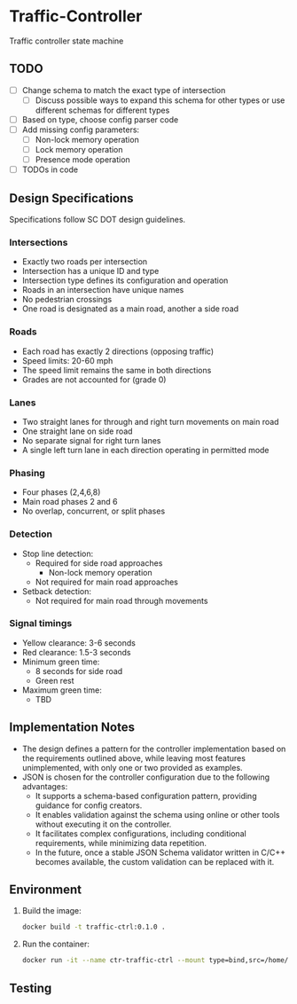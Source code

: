 # Traffic-Controller

Traffic controller state machine

## TODO

- [ ] Change schema to match the exact type of intersection
  - [ ] Discuss possible ways to expand this schema for other types or use different schemas for different types
- [ ] Based on type, choose config parser code
- [ ] Add missing config parameters:
  - [ ] Non-lock memory operation
  - [ ] Lock memory operation
  - [ ] Presence mode operation
- [ ] TODOs in code

## Design Specifications

Specifications follow SC DOT design guidelines.

### Intersections

- Exactly two roads per intersection
- Intersection has a unique ID and type
- Intersection type defines its configuration and operation
- Roads in an intersection have unique names
- No pedestrian crossings
- One road is designated as a main road, another a side road

### Roads

- Each road has exactly 2 directions (opposing traffic)
- Speed limits: 20-60 mph
- The speed limit remains the same in both directions
- Grades are not accounted for (grade 0)

### Lanes

- Two straight lanes for through and right turn movements on main road
- One straight lane on side road
- No separate signal for right turn lanes
- A single left turn lane in each direction operating in permitted mode

### Phasing

- Four phases (2,4,6,8)
- Main road phases 2 and 6
- No overlap, concurrent, or split phases

### Detection

- Stop line detection:
  - Required for side road approaches
    - Non-lock memory operation
  - Not required for main road approaches
- Setback detection:
  - Not required for main road through movements

### Signal timings

- Yellow clearance: 3-6 seconds
- Red clearance: 1.5-3 seconds
- Minimum green time:
  - 8 seconds for side road
  - Green rest
- Maximum green time:
  - TBD

## Implementation Notes

- The design defines a pattern for the controller implementation based on the requirements outlined above, while leaving most features unimplemented, with only one or two provided as examples.
- JSON is chosen for the controller configuration due to the following advantages:
  - It supports a schema-based configuration pattern, providing guidance for config creators.
  - It enables validation against the schema using online or other tools without executing it on the controller.
  - It facilitates complex configurations, including conditional requirements, while minimizing data repetition.
  - In the future, once a stable JSON Schema validator written in C/C++ becomes available, the custom validation can be replaced with it.

## Environment

1. Build the image:

    ```bash
    docker build -t traffic-ctrl:0.1.0 .
    ```

2. Run the container:

    ```bash
    docker run -it --name ctr-traffic-ctrl --mount type=bind,src=/home/builder/github_repos/Traffic-Light,dst=/home/developer/Traffic-Light traffic-ctrl:0.1.0
    ```

## Testing
